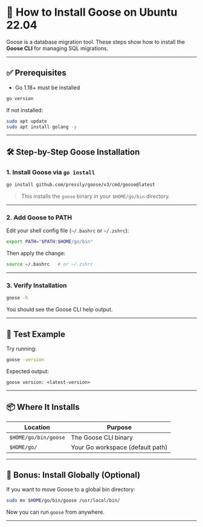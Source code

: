 
# 🐤 How to Install Goose on Ubuntu 22.04

Goose is a database migration tool. These steps show how to install the **Goose CLI** for managing SQL migrations.

---

## ✅ Prerequisites

- Go 1.18+ must be installed
```bash
go version
```

If not installed:
```bash
sudo apt update
sudo apt install golang -y
```

---

## 🛠️ Step-by-Step Goose Installation

### 1. Install Goose via `go install`

```bash
go install github.com/pressly/goose/v3/cmd/goose@latest
```

> This installs the `goose` binary in your `$HOME/go/bin` directory.

---

### 2. Add Goose to PATH

Edit your shell config file (`~/.bashrc` or `~/.zshrc`):

```bash
export PATH="$PATH:$HOME/go/bin"
```

Then apply the change:

```bash
source ~/.bashrc   # or ~/.zshrc
```

---

### 3. Verify Installation

```bash
goose -h
```

You should see the Goose CLI help output.

---

## 🧪 Test Example

Try running:

```bash
goose -version
```

Expected output:

```
goose version: <latest-version>
```

---

## 📦 Where It Installs

| Location             | Purpose                         |
|----------------------|----------------------------------|
| `$HOME/go/bin/goose` | The Goose CLI binary             |
| `$HOME/go/`          | Your Go workspace (default path) |

---

## 🧰 Bonus: Install Globally (Optional)

If you want to move Goose to a global bin directory:

```bash
sudo mv $HOME/go/bin/goose /usr/local/bin/
```

Now you can run `goose` from anywhere.

---
